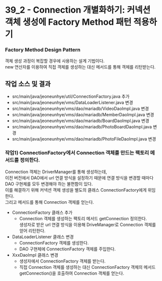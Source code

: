 # 39_2 - Connection 개별화하기: 커넥션 객체 생성에 Factory Method 패턴 적용하기

### Factory Method Design Pattern

객체 생성 과정이 복잡할 경우에 사용하는 설계 기법이다.  
new 연산자를 이용하여 직접 객체를 생성하는 대신 메서드를 통해 객체를 리턴받는다.


## 작업 소스 및 결과

- src/main/java/jeoneunhye/util/ConnectionFactory.java 추가
- src/main/java/jeoneunhye/vms/DataLoaderListener.java 변경
- src/main/java/jeoneunhye/vms/dao/mariadb/VideoDaoImpl.java 변경
- src/main/java/jeoneunhye/vms/dao/mariadb/MemberDaoImpl.java 변경
- src/main/java/jeoneunhye/vms/dao/mariadb/BoardDaoImpl.java 변경
- src/main/java/jeoneunhye/vms/dao/mariadb/PhotoBoardDaoImpl.java 변경
- src/main/java/jeoneunhye/vms/dao/mariadb/PhotoFileDaoImpl.java 변경

### 작업1) ConnectionFactory에서 Connection 객체를 만드는 팩토리 메서드를 정의한다.

Connection 객체는 DriverManager를 통해 생성하는데,  
이전 버전에서 DAO에서 url 연결 방식을 설정하기 때문에 연결 방식을 변경할 때마다 
DAO 구현체를 모두 변경해야 하는 불편함이 있다.  
이를 해결하기 위해 커넥션 객체 생성을 별도의 클래스 ConnectionFactory에게 위임한다.  
그리고 메서드를 통해 Connection 객체를 얻는다.

- ConnectionFactory 클래스 추가
    - Connection 객체를 생성하는 팩토리 메서드 getConnection 정의한다.  
    생성자로 받은 url 연결 방식을 이용해 DriveManager로 Connection 객체를 얻어 리턴한다.
- DataLoaderListener 클래스 변경
    - ConnectionFactory 객체를 생성한다.
    - DAO 구현체에 ConnectionFactory 객체를 주입한다.
- XxxDaoImpl 클래스 변경
    - 생성자에서 ConnectionFactory 객체를 받는다.
    - 직접 Connection 객체를 생성하는 대신 ConnectionFactory 객체의 메서드 getConnection()을 호출하여
  Connection 객체를 얻는다.